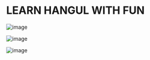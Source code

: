# LEARN HANGUL WITH FUN

![image](https://github.com/user-attachments/assets/2695500e-5b2f-4587-823c-a58bba470360)


![image](https://github.com/user-attachments/assets/64c10345-6073-48e7-aa64-c851136ab970)


![image](https://github.com/user-attachments/assets/f21fdaaf-d5af-4b14-a696-9162ee42b0d7)
